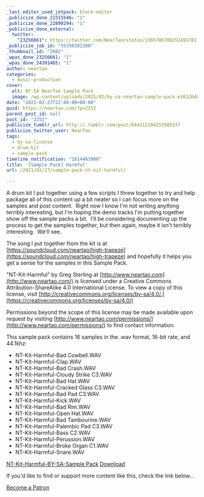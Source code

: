 ```yaml
---
_last_editor_used_jetpack: block-editor
_publicize_done_22315546: "1"
_publicize_done_22890294: "1"
_publicize_done_external:
  twitter:
    "23256661": https://twitter.com/NearTao/status/1365786708252491781
_publicize_job_id: "55350382260"
_thumbnail_id: "2082"
_wpas_done_23256661: "1"
_wpas_done_24391465: "1"
author: neartao
categories:
  - music-production
cover:
  alt: BY-SA NearTao Sample Pack
  image: /wp-content/uploads/2021/02/by-sa-neartao-sample-pack-e1612648962950.png
date: "2021-02-27T22:04:00+00:00"
guid: https://neartao.com/?p=2252
parent_post_id: null
post_id: "2252"
publicize_tumblr_url: http://.tumblr.com/post/644312104253505537
publicize_twitter_user: NearTao
tags:
  - by-sa-license
  - drum-kit
  - sample-pack
timeline_notification: "1614463900"
title: '[Sample Pack] Harmful'
url: /2021/02/27/sample-pack-nt-kit-harmful/

---
```

A drum kit I put together using a few scripts I threw together to try and help package all of this content up a bit neater so I can focus more on the samples and post content.  Right now I know I'm not writing anything terribly interesting, but I'm hoping the demo tracks I'm putting together show off the sample packs a bit.  I'll be considering documenting up the process to get the samples together, but then again, maybe it isn't terribly interesting.  We'll see.

The song I put together from the kit is at [https://soundcloud.com/neartao/high-trapeze](https://soundcloud.com/neartao/high-trapeze) and hopefully it helps you get a sense for the samples in this Sample Pack.

"NT-Kit-Harmful" by Greg Sterling at [http://www.neartao.com](http://www.neartao.com/) is licensed under a Creative Commons Attribution-ShareAlike 4.0 International License. To view a copy of this license, visit [http://creativecommons.org/licenses/by-sa/4.0/.](https://creativecommons.org/licenses/by-sa/4.0/)

Permissions beyond the scope of this license may be made available upon request by visiting [http://www.neartao.com/permissions/](http://www.neartao.com/permissions/) to find contact information.

This sample pack contains 16 samples in the .wav format, 16-bit rate, and 44.1khz:

- NT-Kit-Harmful-Bad Cowbell.WAV
- NT-Kit-Harmful-Clap.WAV
- NT-Kit-Harmful-Bad Crash.WAV
- NT-Kit-Harmful-Cloudy Strike C3.WAV
- NT-Kit-Harmful-Bad Hat.WAV
- NT-Kit-Harmful-Cracked Glass C3.WAV
- NT-Kit-Harmful-Bad Pad C3.WAV
- NT-Kit-Harmful-Kick.WAV
- NT-Kit-Harmful-Bad Rim.WAV
- NT-Kit-Harmful-Open Hat.WAV
- NT-Kit-Harmful-Bad Tambourine.WAV
- NT-Kit-Harmful-Palembic Pad C3.WAV
- NT-Kit-Harmful-Bass C2.WAV
- NT-Kit-Harmful-Perussion.WAV
- NT-Kit-Harmful-Broke Organ C1.WAV
- NT-Kit-Harmful-Snare.WAV

[NT-Kit-Harmful-BY-SA-Sample Pack](/wp-content/uploads/2021/02/nt-kit-harmful-by-sa-sample-pack.zip) [Download](/wp-content/uploads/2021/02/nt-kit-harmful-by-sa-sample-pack.zip)

If you'd like to find or support more content like this, check the link below...

[Become a Patron](https://www.patreon.com/bePatron?u=50068961)
